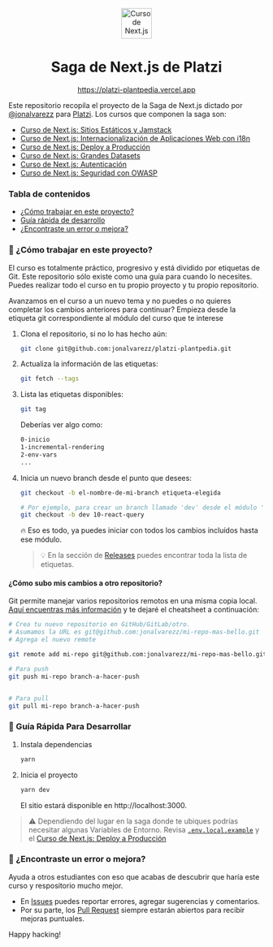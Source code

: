 <p align="center">
  <a href="https://platzi.com/cursos/next-2020/" target="_blank">
    <img alt="Curso de Next.js" src="https://static.platzi.com/media/achievements/badge-nextjs-2259fc68-f86b-486e-bc09-95311a887985.png" width="60" />
  </a>
</p>
<h1 align="center">
  Saga de Next.js de Platzi
</h1>
<p align="center">
  <a href="https://platzi-plantpedia.vercel.app" target="_blank">
    https://platzi-plantpedia.vercel.app
  </a>
</p>

Este repositorio recopila el proyecto de la Saga de Next.js dictado por [@jonalvarezz](https://twitter.com/jonalvarezz) para [Platzi](https://platzi.com). Los cursos que componen la saga son:

* [Curso de Next.js: Sitios Estáticos y Jamstack](https://platzi.com/cursos/nextjs-jamstack)
* [Curso de Next.js: Internacionalización de Aplicaciones Web con i18n](https://platzi.com/cursos/nextjs-internacionalizacion)
* [Curso de Next.js: Deploy a Producción](https://platzi.com/cursos/nextjs-deploy)
* [Curso de Next.js: Grandes Datasets](https://platzi.com/cursos/nextjs-datasets)
* [Curso de Next.js: Autenticación](https://platzi.com/cursos/nextjs-auth)
* [Curso de Next.js: Seguridad con OWASP](https://platzi.com/cursos/nextjs-seguridad-owasp)

### Tabla de contenidos
* [¿Cómo trabajar en este proyecto?](#-cómo-trabajar-en-este-proyecto)
* [Guía rápida de desarrollo](#-gu%C3%ADa-rápida-para-desarrollar)
* [¿Encontraste un error o mejora?](#-encontraste-un-error-o-mejora)

### 🔎 ¿Cómo trabajar en este proyecto?
El curso es totalmente práctico, progresivo y está dividido por etiquetas de Git. Este repositorio sólo existe como una guía para cuando lo necesites. Puedes realizar todo el curso en tu propio proyecto y tu propio repositorio.

Avanzamos en el curso a un nuevo tema y no puedes o no quieres completar los cambios anteriores para continuar? 
Empieza desde la etiqueta git correspondiente al módulo del curso que te interese

1.  Clona el repositorio, si no lo has hecho aún:

    ```sh
    git clone git@github.com:jonalvarezz/platzi-plantpedia.git
    ```


1.  Actualiza la información de las etiquetas:

    ```sh
    git fetch --tags
    ```
    

1.  Lista las etiquetas disponibles:

    ```sh
    git tag
    ```
    
    Deberías ver algo como:

    ```sh
    0-inicio
    1-incremental-rendering
    2-env-vars
    ...
    ```

1.  Inicia un nuevo branch desde el punto que desees:

    ```sh
    git checkout -b el-nombre-de-mi-branch etiqueta-elegida

    # Por ejemplo, para crear un branch llamado 'dev' desde el módulo '10-react-query'
    git checkout -b dev 10-react-query
    ```

    🔥 Eso es todo, ya puedes iniciar con todos los cambios incluídos hasta ese módulo.

    > 💡 En la sección de [Releases](https://github.com/jonalvarezz/platzi-plantpedia/releases) puedes encontrar toda la lista de etiquetas.


#### ¿Cómo subo mis cambios a otro repositorio?
Git permite manejar varios repositorios remotos en una misma copia local. [Aquí encuentras más información](https://git-scm.com/book/en/v2/Git-Basics-Working-with-Remotes) y te dejaré el cheatsheet a continuación:
```sh
# Crea tu nuevo repositorio en GitHub/GitLab/otro. 
# Asumamos la URL es git@github.com:jonalvarezz/mi-repo-mas-bello.git
# Agrega el nuevo remote

git remote add mi-repo git@github.com:jonalvarezz/mi-repo-mas-bello.git

# Para push
git push mi-repo branch-a-hacer-push


# Para pull
git pull mi-repo branch-a-hacer-push
```

### 🤖 Guía Rápida Para Desarrollar

1. Instala dependencias

    ```sh
    yarn
    ```

1. Inicia el proyecto

    ```sh
    yarn dev
    ```

    El sitio estará disponible en http://localhost:3000.

> ⚠️ Dependiendo del lugar en la saga donde te ubiques podrías necesitar algunas Variables de Entorno. Revisa [`.env.local.example`](https://github.com/jonalvarezz/platzi-plantpedia/blob/main/.env.local.example) y el [Curso de Next.js: Deploy a Producción](https://platzi.com/cursos/nextjs-deploy)



### 🐞 ¿Encontraste un error o mejora?
Ayuda a otros estudiantes con eso que acabas de descubrir que haría este curso y respositorio mucho mejor.
* En [Issues](https://github.com/jonalvarezz/platzi-plantpedia/issues/new) puedes reportar errores, agregar sugerencias y comentarios.
* Por su parte, los [Pull Request](https://github.com/jonalvarezz/platzi-plantpedia/pulls) siempre estarán abiertos para recibir mejoras puntuales.

Happy hacking!
